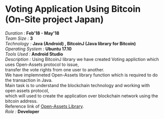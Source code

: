 # Voting Application Using Bitcoin (On-Site project Japan)  
*Duration :* **Feb'18 - May'18**  
*Team Size :* **3**  
*Technology :* **Java (Android) , BitcoinJ (Java library for Bitcoin)**  
*Operating System :* **Ubuntu 17.10**   
*Tools Used :* **Android Studio**  
*Description :* Using BitcoinJ library we have created Voting appliction which uses Open-Assets protocol to issue,   
transfer the vote rights from one user to another.   
We have implemneted Open-Assets library function which is required to do the transaction in Java.   
Main task is to understand the blockchain technology and working with open assets protocol,   
which will used to create the application over blockchain network using the bitcoin address.  
Reference link of [Open-Assets Library](https://github.com/haw-itn/openassets-ruby).   
*Role :* **Developer**  
